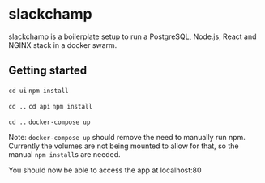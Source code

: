 # slackchamp
slackchamp is a boilerplate setup to run a PostgreSQL, Node.js, React and NGINX stack in a docker swarm. 

## Getting started
`cd ui`
`npm install`

`cd ..`
`cd api`
`npm install`

`cd ..`
`docker-compose up`

Note: `docker-compose up` should remove the need to manually run npm. Currently the volumes are not being mounted to allow for that, so the manual `npm install`s are needed.

You should now be able to access the app at localhost:80
